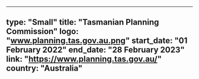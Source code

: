 
---
type: "Small"
title: "Tasmanian Planning Commission"
logo: "www.planning.tas.gov.au.png"
start_date: "01 February 2022"
end_date: "28 February 2023"
link: "https://www.planning.tas.gov.au/"
country: "Australia"
---
